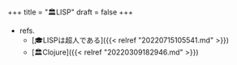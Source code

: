 +++
title = "🏛LISP"
draft = false
+++

-   refs.
    -   [🎓LISPは超人である]({{< relref "20220715105541.md" >}})
    -   [🏛Clojure]({{< relref "20220309182946.md" >}})
